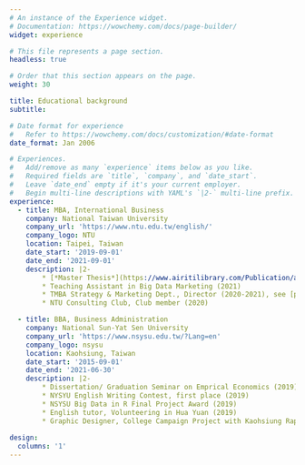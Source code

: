 ```yaml
---
# An instance of the Experience widget.
# Documentation: https://wowchemy.com/docs/page-builder/
widget: experience

# This file represents a page section.
headless: true

# Order that this section appears on the page.
weight: 30

title: Educational background
subtitle:

# Date format for experience
#   Refer to https://wowchemy.com/docs/customization/#date-format
date_format: Jan 2006

# Experiences.
#   Add/remove as many `experience` items below as you like.
#   Required fields are `title`, `company`, and `date_start`.
#   Leave `date_end` empty if it's your current employer.
#   Begin multi-line descriptions with YAML's `|2-` multi-line prefix.
experience:
  - title: MBA, International Business
    company: National Taiwan University
    company_url: 'https://www.ntu.edu.tw/english/'
    company_logo: NTU
    location: Taipei, Taiwan
    date_start: '2019-09-01'
    date_end: '2021-09-01'
    description: |2-
        * [*Master Thesis*](https://www.airitilibrary.com/Publication/alDetailedMesh1?DocID=U0001-3108202116175100) on Bayesian Statistics and Quantitative brand/customer research: Evaluating the marketing strategy effectiveness of Co-branding (2021)
        * Teaching Assistant in Big Data Marketing (2021) 
        * TMBA Strategy & Marketing Dept., Director (2020-2021), see [project demo](https://chesterchou.dev/project/tmba-1/)
        * NTU Consulting Club, Club member (2020)

  - title: BBA, Business Administration
    company: National Sun-Yat Sen University
    company_url: 'https://www.nsysu.edu.tw/?Lang=en'
    company_logo: nsysu
    location: Kaohsiung, Taiwan
    date_start: '2015-09-01'
    date_end: '2021-06-30'
    description: |2-
        * Dissertation/ Graduation Seminar on Emprical Economics (2019), see [project demo](https://chesterchou.dev/project/seminar-housing/)
        * NYSYU English Writing Contest, first place (2019)
        * NSYSU Big Data in R Final Project Award (2019)
        * English tutor, Volunteering in Hua Yuan (2019)
        * Graphic Designer, College Campaign Project with Kaohsiung Rapid Transit Corporation (2016)
    
design:
  columns: '1'
---
```


